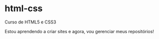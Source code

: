 # html-css
 Curso de HTML5 e CSS3

 Estou aprendendo a criar sites e agora, vou gerenciar meus 
 repositórios!

